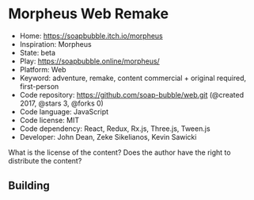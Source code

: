 # Morpheus Web Remake

- Home: https://soapbubble.itch.io/morpheus
- Inspiration: Morpheus
- State: beta
- Play: https://soapbubble.online/morpheus/
- Platform: Web
- Keyword: adventure, remake, content commercial + original required, first-person
- Code repository: https://github.com/soap-bubble/web.git (@created 2017, @stars 3, @forks 0)
- Code language: JavaScript
- Code license: MIT
- Code dependency: React, Redux, Rx.js, Three.js, Tween.js
- Developer: John Dean, Zeke Sikelianos, Kevin Sawicki

What is the license of the content? Does the author have the right to distribute the content?

## Building
